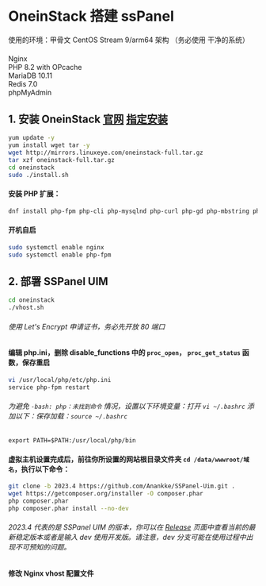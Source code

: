 # OneinStack 搭建 ssPanel

使用的环境：甲骨文 CentOS Stream 9/arm64 架构 （务必使用 干净的系统）
#### 
Nginx  
PHP 8.2 with OPcache  
MariaDB 10.11  
Redis 7.0  
phpMyAdmin  
  
## 1. 安装 OneinStack [官网](https://oneinstack.com/ )  [指定安装](https://oneinstack.com/auto/)
```bash
yum update -y
yum install wget tar -y
wget http://mirrors.linuxeye.com/oneinstack-full.tar.gz
tar xzf oneinstack-full.tar.gz
cd oneinstack
sudo ./install.sh 
```
#### 安装 PHP 扩展：
```bash
dnf install php-fpm php-cli php-mysqlnd php-curl php-gd php-mbstring php-xml php-opcache php-zip php php-json php-bz2 php-bcmath
```
#### 开机自启  
```bash
sudo systemctl enable nginx
sudo systemctl enable php-fpm
```
  
## 2. 部署 SSPanel UIM
```bash
cd oneinstack
./vhost.sh
```
###### 使用 Let's Encrypt 申请证书，务必先开放 80 端口
#### 编辑 php.ini，删除 disable_functions 中的 `proc_open`， `proc_get_status` 函数，保存重启
```bash
vi /usr/local/php/etc/php.ini
service php-fpm restart
```
###### 为避免 `-bash: php：未找到命令` 情况，设置以下环境变量：打开 `vi ~/.bashrc` 添加以下：保存加载：`source ~/.bashrc`
```
export PATH=$PATH:/usr/local/php/bin
```
#### 虚拟主机设置完成后，前往你所设置的网站根目录文件夹 `cd /data/wwwroot/域名`，执行以下命令：
```bash
git clone -b 2023.4 https://github.com/Anankke/SSPanel-Uim.git .
wget https://getcomposer.org/installer -O composer.phar
php composer.phar
php composer.phar install --no-dev
```
###### 2023.4 代表的是 SSPanel UIM 的版本，你可以在 [Release](https://github.com/Anankke/SSPanel-Uim/releases) 页面中查看当前的最新稳定版本或者是输入 dev 使用开发版。请注意，dev 分支可能在使用过程中出现不可预知的问题。  
#### 修改 Nginx vhost 配置文件
